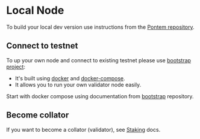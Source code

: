 # Local Node

To build your local dev version use instructions from the [Pontem repository](https://github.com/pontem-network/pontem#substrate-move-vm).

## Connect to testnet

To up your own node and connect to existing testnet please use [bootstrap project](https://github.com/pontem-network/bootstrap):

* It's built using [docker](https://docs.docker.com/engine/install/) and [docker-compose](https://docs.docker.com/compose/install/).
* It allows you to run your own validator node easily.

Start with docker compose using documentation from [bootstrap](https://github.com/pontem-network/bootstrap) repository. 

## Become collator 

If you want to become a collator (validator), see [Staking](../staking/README.md) docs.
